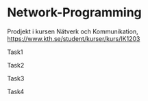 # Network-Programming

Prodjekt i kursen Nätverk och Kommunikation, https://www.kth.se/student/kurser/kurs/IK1203

Task1

Task2

Task3

Task4
